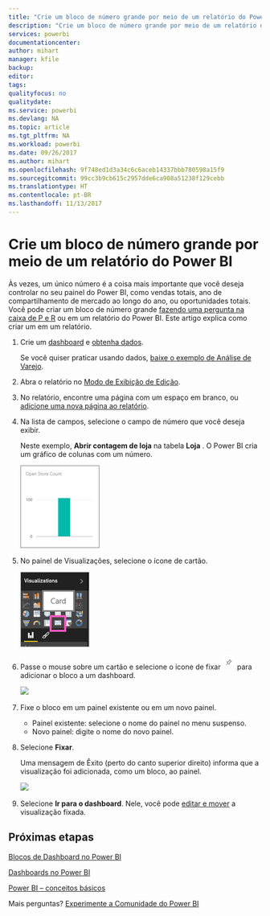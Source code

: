 ```yaml
---
title: "Crie um bloco de número grande por meio de um relatório do Power BI"
description: "Crie um bloco de número grande por meio de um relatório do Power BI"
services: powerbi
documentationcenter: 
author: mihart
manager: kfile
backup: 
editor: 
tags: 
qualityfocus: no
qualitydate: 
ms.service: powerbi
ms.devlang: NA
ms.topic: article
ms.tgt_pltfrm: NA
ms.workload: powerbi
ms.date: 09/26/2017
ms.author: mihart
ms.openlocfilehash: 9f748ed1d3a34c6c6aceb14337bbb780598a15f9
ms.sourcegitcommit: 99cc3b9cb615c2957dde6ca908a51238f129cebb
ms.translationtype: HT
ms.contentlocale: pt-BR
ms.lasthandoff: 11/13/2017
---
```

# <a name="create-a-big-number-tile-from-a-power-bi-report"></a>Crie um bloco de número grande por meio de um relatório do Power BI
Às vezes, um único número é a coisa mais importante que você deseja controlar no seu painel do Power BI, como vendas totais, ano de compartilhamento de mercado ao longo do ano, ou oportunidades totais. Você pode criar um bloco de número grande [fazendo uma pergunta na caixa de P e R](power-bi-visualization-big-number.md) ou em um relatório do Power BI. Este artigo explica como criar um em um relatório.

1. Crie um [dashboard](service-dashboards.md) e [obtenha dados](service-get-data.md).
   
   Se você quiser praticar usando dados, [baixe o exemplo de Análise de Varejo](sample-retail-analysis.md). 
2. Abra o relatório no [Modo de Exibição de Edição](service-reading-view-and-editing-view.md).
3. No relatório, encontre uma página com um espaço em branco, ou [adicione uma nova página ao relatório](power-bi-report-add-page.md).
4. Na lista de campos, selecione o campo de número que você deseja exibir.
   
   Neste exemplo, **Abrir contagem de loja** na tabela **Loja** . O Power BI cria um gráfico de colunas com um número.
   
   ![](media/power-bi-visualization-big-number-report/pbi_rptnumbertilechart.png)
5. No painel de Visualizações, selecione o ícone de cartão.
   
   ![](media/power-bi-visualization-big-number-report/pbi_changechartcard.png)
6. Passe o mouse sobre um cartão e selecione o ícone de fixar ![](media/power-bi-visualization-big-number-report/pbi_pintile.png) para adicionar o bloco a um dashboard. 
   
   ![](media/power-bi-visualization-big-number-report/power-bi-pin-icon.png)
7. Fixe o bloco em um painel existente ou em um novo painel. 
   
   * Painel existente: selecione o nome do painel no menu suspenso.
   * Novo painel: digite o nome do novo painel.
8. Selecione **Fixar**.
   
   Uma mensagem de Êxito (perto do canto superior direito) informa que a visualização foi adicionada, como um bloco, ao painel.
   
   ![](media/power-bi-visualization-big-number-report/power-bi-pin-success-message.png)
9. Selecione **Ir para o dashboard**. Nele, você pode [editar e mover](service-dashboard-edit-tile.md) a visualização fixada.

## <a name="next-steps"></a>Próximas etapas
[Blocos de Dashboard no Power BI](service-dashboard-tiles.md)

[Dashboards no Power BI](service-dashboards.md)

[Power BI – conceitos básicos](service-basic-concepts.md)

Mais perguntas? [Experimente a Comunidade do Power BI](http://community.powerbi.com/)

